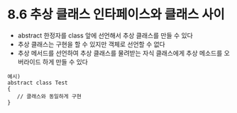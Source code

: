 # 8.6 추상 클래스 인타페이스와 클래스 사이
* abstract 한정자를 class 앞에 선언해서 추상 클래스를 만들 수 있다
* 추상 클래스는 구현을 할 수 있지만 객체로 선언할 수 없다
* 추상 메서드를 선언하여 추상 클래스를 물려받는 자식 클래스에게 추상 메소드를 오버라이드 하게 만들 수 있다
```
예시)
abstract class Test
{
   // 클래스와 동일하게 구현
}


```


